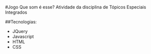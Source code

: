 #Jogo Que som é esse?
Atividade da disciplina de Tópicos Especiais Integrados

##Tecnologias:
- JQuery
- Javascript
- HTML
- CSS
